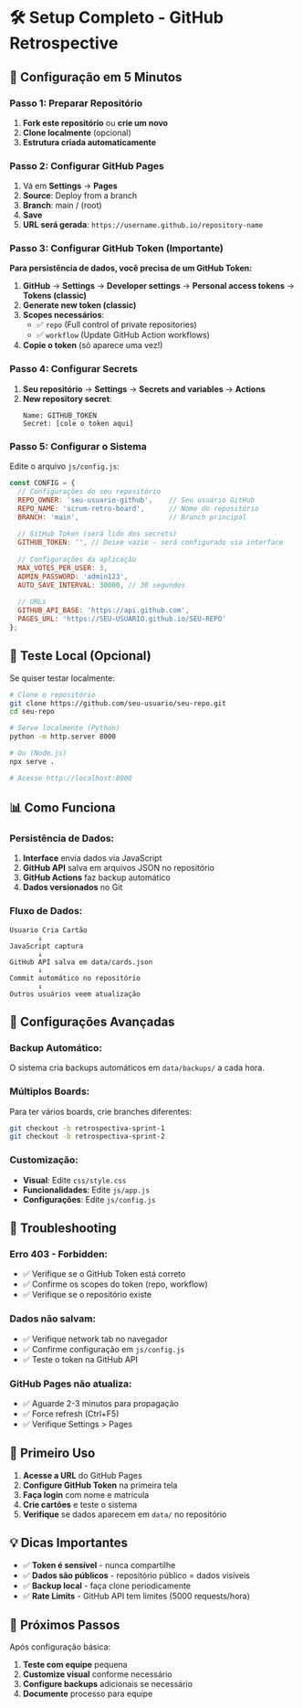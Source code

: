 # 🛠️ Setup Completo - GitHub Retrospective

## 🚀 **Configuração em 5 Minutos**

### **Passo 1: Preparar Repositório**

1. **Fork este repositório** ou **crie um novo**
2. **Clone localmente** (opcional)
3. **Estrutura criada automaticamente**

### **Passo 2: Configurar GitHub Pages**

1. Vá em **Settings** → **Pages**
2. **Source**: Deploy from a branch
3. **Branch**: main / (root)
4. **Save**
5. **URL será gerada**: `https://username.github.io/repository-name`

### **Passo 3: Configurar GitHub Token (Importante)**

**Para persistência de dados, você precisa de um GitHub Token:**

1. **GitHub** → **Settings** → **Developer settings** → **Personal access tokens** → **Tokens (classic)**
2. **Generate new token (classic)**
3. **Scopes necessários**:
   - ✅ `repo` (Full control of private repositories)
   - ✅ `workflow` (Update GitHub Action workflows)
4. **Copie o token** (só aparece uma vez!)

### **Passo 4: Configurar Secrets**

1. **Seu repositório** → **Settings** → **Secrets and variables** → **Actions**
2. **New repository secret**:
   ```
   Name: GITHUB_TOKEN
   Secret: [cole o token aqui]
   ```

### **Passo 5: Configurar o Sistema**

Edite o arquivo `js/config.js`:

```javascript
const CONFIG = {
  // Configurações do seu repositório
  REPO_OWNER: 'seu-usuario-github',    // Seu usuário GitHub
  REPO_NAME: 'scrum-retro-board',      // Nome do repositório
  BRANCH: 'main',                      // Branch principal
  
  // GitHub Token (será lido dos secrets)
  GITHUB_TOKEN: '', // Deixe vazio - será configurado via interface
  
  // Configurações da aplicação
  MAX_VOTES_PER_USER: 3,
  ADMIN_PASSWORD: 'admin123',
  AUTO_SAVE_INTERVAL: 30000, // 30 segundos
  
  // URLs
  GITHUB_API_BASE: 'https://api.github.com',
  PAGES_URL: 'https://SEU-USUARIO.github.io/SEU-REPO'
};
```

## 🧪 **Teste Local (Opcional)**

Se quiser testar localmente:

```bash
# Clone o repositório
git clone https://github.com/seu-usuario/seu-repo.git
cd seu-repo

# Serve localmente (Python)
python -m http.server 8000

# Ou (Node.js)
npx serve .

# Acesse http://localhost:8000
```

## 📊 **Como Funciona**

### **Persistência de Dados:**
1. **Interface** envia dados via JavaScript
2. **GitHub API** salva em arquivos JSON no repositório
3. **GitHub Actions** faz backup automático
4. **Dados versionados** no Git

### **Fluxo de Dados:**
```
Usuario Cria Cartão
       ↓
JavaScript captura
       ↓
GitHub API salva em data/cards.json
       ↓
Commit automático no repositório  
       ↓
Outros usuários veem atualização
```

## 🔧 **Configurações Avançadas**

### **Backup Automático:**
O sistema cria backups automáticos em `data/backups/` a cada hora.

### **Múltiplos Boards:**
Para ter vários boards, crie branches diferentes:
```bash
git checkout -b retrospectiva-sprint-1
git checkout -b retrospectiva-sprint-2
```

### **Customização:**
- **Visual**: Edite `css/style.css`
- **Funcionalidades**: Edite `js/app.js`
- **Configurações**: Edite `js/config.js`

## 🚨 **Troubleshooting**

### **Erro 403 - Forbidden:**
- ✅ Verifique se o GitHub Token está correto
- ✅ Confirme os scopes do token (repo, workflow)
- ✅ Verifique se o repositório existe

### **Dados não salvam:**
- ✅ Verifique network tab no navegador
- ✅ Confirme configuração em `js/config.js`
- ✅ Teste o token na GitHub API

### **GitHub Pages não atualiza:**
- ✅ Aguarde 2-3 minutos para propagação
- ✅ Force refresh (Ctrl+F5)
- ✅ Verifique Settings > Pages

## 🎯 **Primeiro Uso**

1. **Acesse a URL** do GitHub Pages
2. **Configure GitHub Token** na primeira tela
3. **Faça login** com nome e matrícula
4. **Crie cartões** e teste o sistema
5. **Verifique** se dados aparecem em `data/` no repositório

## 💡 **Dicas Importantes**

- ✅ **Token é sensível** - nunca compartilhe
- ✅ **Dados são públicos** - repositório público = dados visíveis
- ✅ **Backup local** - faça clone periodicamente
- ✅ **Rate Limits** - GitHub API tem limites (5000 requests/hora)

## 🌟 **Próximos Passos**

Após configuração básica:
1. **Teste com equipe** pequena
2. **Customize visual** conforme necessário
3. **Configure backups** adicionais se necessário
4. **Documente** processo para equipe